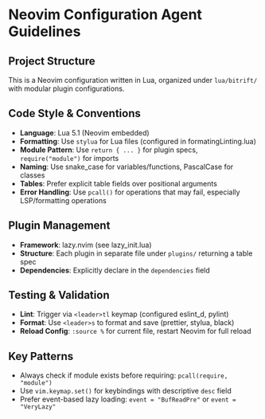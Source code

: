 # Neovim Configuration Agent Guidelines

## Project Structure

This is a Neovim configuration written in Lua, organized under `lua/bitrift/` with modular plugin configurations.

## Code Style & Conventions

- **Language**: Lua 5.1 (Neovim embedded)
- **Formatting**: Use `stylua` for Lua files (configured in formatingLinting.lua)
- **Module Pattern**: Use `return { ... }` for plugin specs, `require("module")` for imports
- **Naming**: Use snake_case for variables/functions, PascalCase for classes
- **Tables**: Prefer explicit table fields over positional arguments
- **Error Handling**: Use `pcall()` for operations that may fail, especially LSP/formatting operations

## Plugin Management

- **Framework**: lazy.nvim (see lazy_init.lua)
- **Structure**: Each plugin in separate file under `plugins/` returning a table spec
- **Dependencies**: Explicitly declare in the `dependencies` field

## Testing & Validation

- **Lint**: Trigger via `<leader>tl` keymap (configured eslint_d, pylint)
- **Format**: Use `<leader>s` to format and save (prettier, stylua, black)
- **Reload Config**: `:source %` for current file, restart Neovim for full reload

## Key Patterns

- Always check if module exists before requiring: `pcall(require, "module")`
- Use `vim.keymap.set()` for keybindings with descriptive `desc` field
- Prefer event-based lazy loading: `event = "BufReadPre"` or `event = "VeryLazy"`
